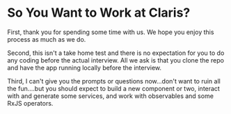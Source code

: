 # So You Want to Work at Claris?


First, thank you for spending some time with us. We hope you enjoy this process as much as we do. 
 
Second, this isn't a take home test and there is no expectation for you to do any coding before the actual interview. All we ask is that you clone the repo and have the app running locally before the interview. 
 
Third, I can't give you the prompts or questions now...don't want to ruin all the fun....but you should expect to build a new component or two, interact with and generate some services, and work with observables and some RxJS operators.
